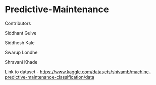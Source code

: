 # Predictive-Maintenance


Contributors


Siddhant Gulve 


Siddhesh Kale


Swarup Londhe


Shravani Khade


Link to dataset  -  https://www.kaggle.com/datasets/shivamb/machine-predictive-maintenance-classification/data
